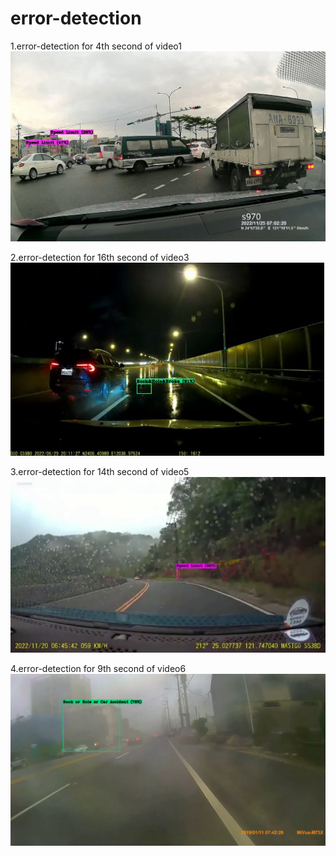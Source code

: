 # error-detection

1.error-detection for 4th second of video1
![image](https://github.com/joeisme/error-detection/blob/main/Video%201%20detection%20erro.JPG)


2.error-detection for 16th second of video3
![image](https://github.com/joeisme/error-detection/blob/main/Video%203%20detection%20erro.JPG)


3.error-detection for 14th second of video5
![image](https://github.com/joeisme/error-detection/blob/main/Video%204%20detection%20erro.JPG)

4.error-detection for 9th second of video6
![image](https://github.com/joeisme/error-detection/blob/main/Video%206%20detection%20erro.JPG)


